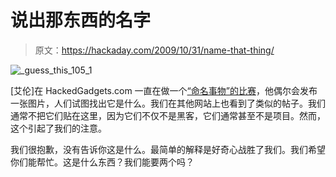 # 说出那东西的名字

> 原文：<https://hackaday.com/2009/10/31/name-that-thing/>

![_guess_this_105_1](img/6bf917f5d2f86b1da7512be4981223e2.png "_guess_this_105_1")

[艾伦]在 HackedGadgets.com 一直在做一个[“命名事物”的比赛](http://hackedgadgets.com/2009/10/31/name-the-thing-contest-105/)，他偶尔会发布一张图片，人们试图找出它是什么。我们在其他网站上也看到了类似的帖子。我们通常不把它们贴在这里，因为它们不仅不是黑客，它们通常甚至不是项目。然而，这个引起了我们的注意。

我们很抱歉，没有告诉你这是什么。最简单的解释是好奇心战胜了我们。我们希望你们能帮忙。这是什么东西？我们能要两个吗？